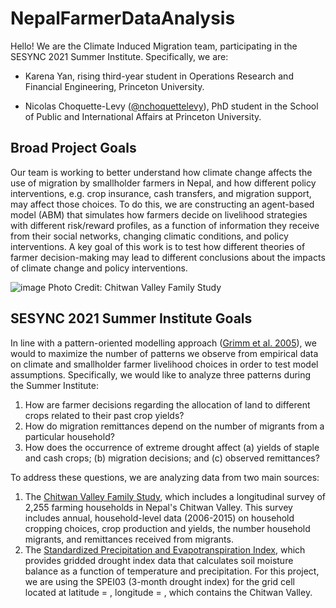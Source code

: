 # NepalFarmerDataAnalysis

Hello! We are the Climate Induced Migration team, participating in the SESYNC 2021 Summer Institute. Specifically, we are:

- Karena Yan, rising third-year student in Operations Research and Financial Engineering, Princeton University.

- Nicolas Choquette-Levy ([@nchoquettelevy](https://twitter.com/nchoquettelevy)), PhD student in the School of Public and International Affairs at Princeton University.


## Broad Project Goals

Our team is working to better understand how climate change affects the use of migration by smallholder farmers in Nepal, and how different policy interventions, e.g. crop insurance, cash transfers, and migration support, may affect those choices. To do this, we are constructing an agent-based model (ABM) that simulates how farmers decide on livelihood strategies with different risk/reward profiles, as a function of information they receive from their social networks, changing climatic conditions, and policy interventions. A key goal of this work is to test how different theories of farmer decision-making may lead to different conclusions about the impacts of climate change and policy interventions.

![image](https://user-images.githubusercontent.com/49871094/126734961-657427b9-5e0c-459b-aa71-56fa461e596b.png)
Photo Credit: Chitwan Valley Family Study

## SESYNC 2021 Summer Institute Goals

In line with a pattern-oriented modelling approach ([Grimm et al. 2005](https://science.sciencemag.org/content/310/5750/987.full)), we would to maximize the number of patterns we observe from empirical data on climate and smallholder farmer livelihood choices in order to test model assumptions. Specifically, we would like to analyze three patterns during the Summer Institute:

1) How are farmer decisions regarding the allocation of land to different crops related to their past crop yields?
2) How do migration remittances depend on the number of migrants from a particular household?
3) How does the occurrence of extreme drought affect (a) yields of staple and cash crops; (b) migration decisions; and (c) observed remittances?

To address these questions, we are analyzing data from two main sources:

1) The [Chitwan Valley Family Study](https://cvfs.isr.umich.edu/about/), which includes a longitudinal survey of 2,255 farming households in Nepal's Chitwan Valley. This survey includes annual, household-level data (2006-2015) on household cropping choices, crop production and yields, the number household migrants, and remittances received from migrants.
2) The [Standardized Precipitation and Evapotranspiration Index](https://spei.csic.es/spei_database/#map_name=spei03#map_position=1415), which provides gridded drought index data that calculates soil moisture balance as a function of temperature and precipitation. For this project, we are using the SPEI03 (3-month drought index) for the grid cell located at latitude = , longitude = , which contains the Chitwan Valley.
